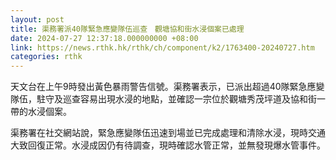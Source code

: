 ```yaml
---
layout: post
title: 渠務署派40隊緊急應變隊伍巡查　觀塘協和街水浸個案已處理
date: 2024-07-27 12:37:18.000000000 +08:00
link: https://news.rthk.hk/rthk/ch/component/k2/1763400-20240727.htm
categories: rthk
---
```


天文台在上午9時發出黃色暴雨警告信號。渠務署表示，已派出超過40隊緊急應變隊伍，駐守及巡查容易出現水浸的地點，並確認一宗位於觀塘秀茂坪道及協和街一帶的水浸個案。

渠務署在社交網站說，緊急應變隊伍迅速到場並已完成處理和清除水浸，現時交通大致回復正常。水浸成因仍有待調查，現時確認水管正常，並無發現爆水管事件。
